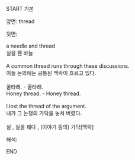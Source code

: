 START
기본

앞면:
thread


뒷면:
<div>a needle and thread </div><div>실을 꿴 바늘</div><div><br></div><div><div>A common thread runs through these discussions. </div><div>이들 논의에는 공통된 맥락이 흐르고 있다.</div></div><div><br></div><div><div><div>꿀타래. - 꿀타래.</div></div><div><div>Honey thread. - Honey thread.</div></div></div><div><br></div><div><div>I lost the thread of the argument. </div><div><div>내가 그 논쟁의 가닥을 놓쳐 버렸다.</div></div></div><div><br></div><div>실 , 실을 꿰다 , (이야기 등의) 가닥[맥락]</div>


해석:

END